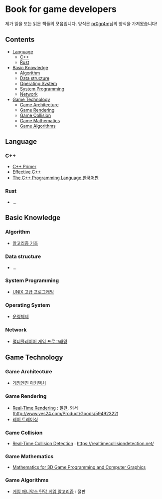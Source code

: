 # Book for game developers

제가 읽을 또는 읽은 책들의 모음입니다. 양식은 [pr0gr4m](https://github.com/pr0gr4m)님의 양식을 가져왔습니다!

## Contents

- [Language](#Language)
  * [C++](#C++)
  * [Rust](#Rust)
- [Basic Knowledge](#Basic-Knowledge)
  * [Algorithm](#Algorithm)
  * [Data structure](#Data-structure)
  * [Operating System](#Operating-System)
  * [System Programming](#System-Programming)
  * [Network](#Network)
- [Game Technology](#Game-Technology)
  * [Game Architecture](#Game-Architecture)
  * [Game Rendering](#Game-Rendering)
  * [Game Collision](#Game-Collision)
  * [Game Mathematics](#Game-Mathematics)
  * [Game Algorithms](#Game-Algorithms)

## Language

### C++

* [C++ Primer](http://www.yes24.com/Product/Goods/9124193)
* [Effective C++](http://www.yes24.com/Product/Goods/17525589)
* [The C++ Programming Language 한국어판](http://www.yes24.com/Product/Goods/23441719)

### Rust

* ...

## Basic Knowledge

### Algorithm

* [알고리즘 기초](http://www.yes24.com/Product/Goods/37582683)

### Data structure

* ...

### System Programming

* [UNIX 고급 프로그래밍](http://www.yes24.com/Product/Goods/14528020)

### Operating System

* [운영체제](http://www.yes24.com/Product/Goods/89496122)

### Network

* [멀티플레이어 게임 프로그래밍](http://www.yes24.com/Product/Goods/38868446)

## Game Technology

### Game Architecture

* [게임엔진 아키텍처](http://www.yes24.com/Product/Goods/101545076)

### Game Rendering

* [Real-Time Rendering](http://www.yes24.com/Product/Goods/408701) : 절판, 외서(http://www.yes24.com/Product/Goods/59492322)
* [레이 트레이싱](https://www.yes24.com/Product/Goods/101757772)

### Game Collision

* [Real-Time Collision Detection](http://www.yes24.com/Product/Goods/1701880) : https://realtimecollisiondetection.net/

### Game Mathematics

* [Mathematics for 3D Game Programming and Computer Graphics](http://www.yes24.com/Product/Goods/4478190)

### Game Algorithms

* [게임 매니악스 탄막 게임 알고리즘](http://www.yes24.com/Product/Goods/12041761) : 절판
